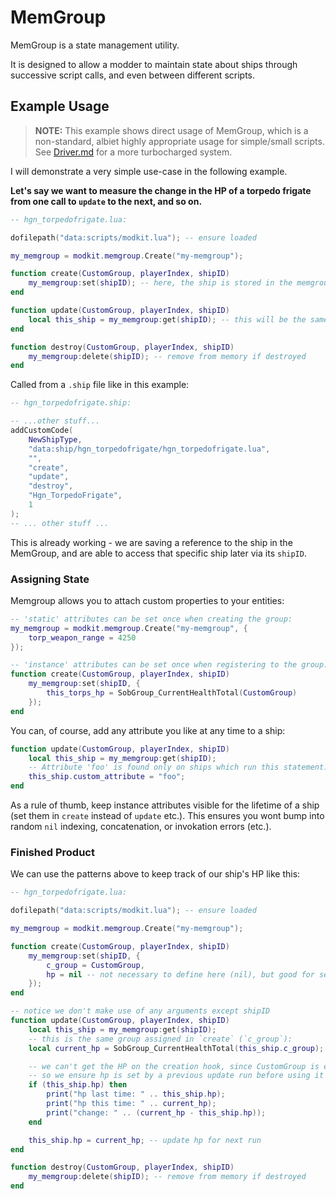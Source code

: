 # MemGroup

MemGroup is a state management utility.

It is designed to allow a modder to maintain state about ships through successive script calls, and even between different scripts.

## Example Usage

> **NOTE:** This example shows direct usage of MemGroup, which is a non-standard, albiet highly appropriate usage for simple/small scripts. See [Driver.md](Driver.md) for a more turbocharged system.

I will demonstrate a very simple use-case in the following example.

**Let's say we want to measure the change in the HP of a torpedo frigate from one call to `update` to the next, and so on.**

```lua
-- hgn_torpedofrigate.lua:

dofilepath("data:scripts/modkit.lua"); -- ensure loaded

my_memgroup = modkit.memgroup.Create("my-memgroup");

function create(CustomGroup, playerIndex, shipID)
	my_memgroup:set(shipID); -- here, the ship is stored in the memgroup by shipID
end

function update(CustomGroup, playerIndex, shipID)
	local this_ship = my_memgroup:get(shipID); -- this will be the same ship
end

function destroy(CustomGroup, playerIndex, shipID)
	my_memgroup:delete(shipID); -- remove from memory if destroyed
end
```

Called from a `.ship` file like in this example:

```lua
-- hgn_torpedofrigate.ship:

-- ...other stuff...
addCustomCode(
	NewShipType,
	"data:ship/hgn_torpedofrigate/hgn_torpedofrigate.lua",
	"",
	"create",
	"update",
	"destroy",
	"Hgn_TorpedoFrigate",
	1
);
-- ... other stuff ...
```

This is already working - we are saving a reference to the ship in the MemGroup, and are able to access that specific ship later via its `shipID`.

### Assigning State

Memgroup allows you to attach custom properties to your entities:

```lua
-- 'static' attributes can be set once when creating the group:
my_memgroup = modkit.memgroup.Create("my-memgroup", {
	torp_weapon_range = 4250
});
```

```lua
-- 'instance' attributes can be set once when registering to the group:
function create(CustomGroup, playerIndex, shipID)
	my_memgroup:set(shipID, {
		this_torps_hp = SobGroup_CurrentHealthTotal(CustomGroup)
	});
end
```

You can, of course, add any attribute you like at any time to a ship:

```lua
function update(CustomGroup, playerIndex, shipID)
	local this_ship = my_memgroup:get(shipID);
	-- Attribute 'foo' is found only on ships which run this statement:
	this_ship.custom_attribute = "foo";
end
```

As a rule of thumb, keep instance attributes visible for the lifetime of a ship (set them in `create` instead of `update` etc.). This ensures you wont bump into random `nil` indexing, concatenation, or invokation errors (etc.).

### Finished Product

We can use the patterns above to keep track of our ship's HP like this:

```lua
-- hgn_torpedofrigate.lua:

dofilepath("data:scripts/modkit.lua"); -- ensure loaded

my_memgroup = modkit.memgroup.Create("my-memgroup");

function create(CustomGroup, playerIndex, shipID)
	my_memgroup:set(shipID, {
		c_group = CustomGroup,
		hp = nil -- not necessary to define here (nil), but good for self-documenting
	});
end

-- notice we don't make use of any arguments except shipID
function update(CustomGroup, playerIndex, shipID)
	local this_ship = my_memgroup:get(shipID);
	-- this is the same group assigned in `create` (`c_group`):
	local current_hp = SobGroup_CurrentHealthTotal(this_ship.c_group);

	-- we can't get the HP on the creation hook, since CustomGroup is empty there,
	-- so we ensure hp is set by a previous update run before using it
	if (this_ship.hp) then
		print("hp last time: " .. this_ship.hp);
		print("hp this time: " .. current_hp);
		print("change: " .. (current_hp - this_ship.hp));
	end

	this_ship.hp = current_hp; -- update hp for next run
end

function destroy(CustomGroup, playerIndex, shipID)
	my_memgroup:delete(shipID); -- remove from memory if destroyed
end
```
